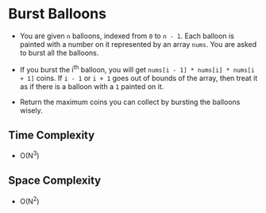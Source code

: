 # Burst Balloons

- You are given `n` balloons, indexed from `0` to `n - 1`. Each balloon is painted with a number on it represented by an array `nums`. You are asked to burst all the balloons.

- If you burst the i<sup>th</sup> balloon, you will get `nums[i - 1] * nums[i] * nums[i + 1]` coins. If `i - 1` or `i + 1` goes out of bounds of the array, then treat it as if there is a balloon with a `1` painted on it.

- Return the maximum coins you can collect by bursting the balloons wisely.

## Time Complexity
- O(N<sup>3</sup>)

## Space Complexity
- O(N<sup>2</sup>)
